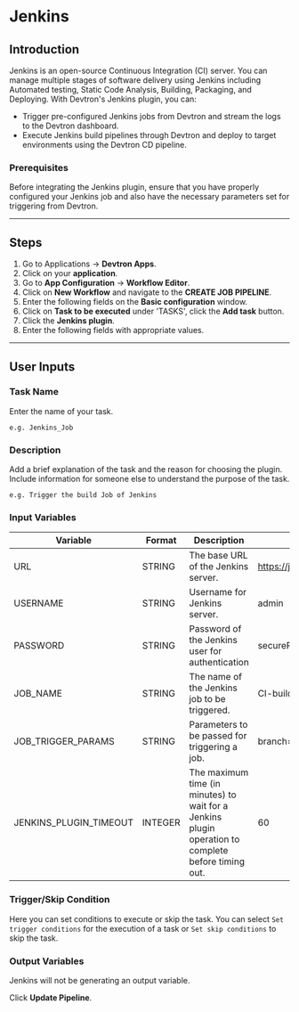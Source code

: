 # Jenkins

## Introduction
Jenkins is an open-source Continuous Integration (CI) server. You can manage multiple stages of software delivery using Jenkins including Automated testing, Static Code Analysis, Building, Packaging, and Deploying.
With Devtron's Jenkins plugin, you can: 
- Trigger pre-configured Jenkins jobs from Devtron and stream the logs to the Devtron dashboard.
- Execute Jenkins build pipelines through Devtron and deploy to target environments using the Devtron CD pipeline.

### Prerequisites
Before integrating the Jenkins plugin, ensure that you have properly configured your Jenkins job and also have the necessary parameters set for triggering from Devtron.

---

## Steps
1. Go to Applications → **Devtron Apps**.
2. Click on your **application**.
3. Go to **App Configuration** → **Workflow Editor**.
4. Click on **New Workflow** and navigate to the **CREATE JOB PIPELINE**.
5. Enter the following fields on the **Basic configuration** window.
6. Click on **Task to be executed** under 'TASKS', click the **Add task** button.
6. Click the **Jenkins plugin**.
7. Enter the following fields with appropriate values.
---

## User Inputs

### Task Name
Enter the name of your task.

`e.g. Jenkins_Job`

### Description
Add a brief explanation of the task and the reason for choosing the plugin. Include information for someone else to understand the purpose of the task.

`e.g. Trigger the build Job of Jenkins`

### Input Variables

| Variable                 | Format       | Description | Sample Value |
| ------------------------ | ------------ | ----------- | ------------ |
|   URL                    | STRING       | The base URL of the Jenkins server.            | https://jenkins.example.com             |
|   USERNAME               | STRING       | Username for Jenkins server.            | admin |
|   PASSWORD               | STRING       | Password of the Jenkins user for authentication             | securePass123!             |
|   JOB_NAME               | STRING       | The name of the Jenkins job to be triggered.           | CI-build-job             |
|   JOB_TRIGGER_PARAMS     | STRING       | Parameters to be passed for triggering a job.            | branch=main&environment=production            |
|   JENKINS_PLUGIN_TIMEOUT | INTEGER       | The maximum time (in minutes) to wait for a Jenkins plugin operation to complete before timing out.            |  60            |

### Trigger/Skip Condition
Here you can set conditions to execute or skip the task. You can select `Set trigger conditions` for the execution of a task or `Set skip conditions` to skip the task.

### Output Variables
Jenkins will not be generating an output variable.

Click **Update Pipeline**.


